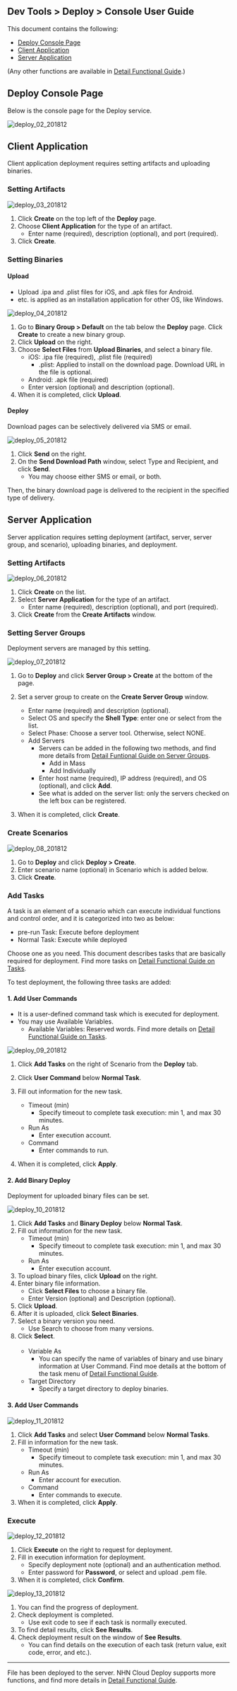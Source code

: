 ## Dev Tools > Deploy > Console User Guide 

This document contains the following: 

* [Deploy Console Page](/Dev%20Tools/Deploy/zh/console-guide/#deploy)
* [Client Application](/Dev%20Tools/Deploy/zh/console-guide/#client-application)
* [Server Application](/Dev%20Tools/Deploy/zh/console-guide/#server-application)

(Any other functions are available in [Detail Functional Guide](/Dev%20Tools/Deploy/zh/reference/).)

## Deploy Console Page  

Below is the console page for the Deploy service. 

![deploy_02_201812](https://static.toastoven.net/prod_tcdeploy/deploy_02_201812.png)

## Client Application

Client application deployment requires setting artifacts and uploading binaries.  

### Setting Artifacts  

![deploy_03_201812](https://static.toastoven.net/prod_tcdeploy/deploy_03_201812.png)

1. Click **Create** on the top left of the **Deploy** page.   
2. Choose **Client Application** for the type of an artifact. 
    - Enter name (required), description (optional), and port (required).
3. Click **Create**.

### Setting Binaries

#### Upload 

* Upload .ipa and .plist files for iOS, and .apk files for Android. 
* etc. is applied as an installation application for other OS, like Windows. 

![deploy_04_201812](https://static.toastoven.net/prod_tcdeploy/deploy_04_201812.png)

1. Go to **Binary Group > Default** on the tab below the **Deploy** page. 
    Click **Create** to create a new binary group. 
2. Click **Upload** on the right. 
3. Choose **Select Files** from **Upload Binaries**, and select a binary file.
    * iOS: .ipa file (required), .plist file (required)
        * .plist: Applied to install on the download page. Download URL in the file is optional.
    * Android: .apk file (required)
    * Enter version (optional) and description (optional).
4. When it is completed, click **Upload**. 

#### Deploy

Download pages can be selectively delivered via SMS or email. 

![deploy_05_201812](https://static.toastoven.net/prod_tcdeploy/deploy_05_201812.png)

1. Click **Send** on the right. 
2. On the **Send Download Path** window, select Type and Recipient, and click **Send**.  
    * You may choose either SMS or email, or both. 

Then, the binary download page is delivered to the recipient in the specified type of delivery. 

## Server Application

Server application requires setting deployment (artifact, server, server group, and scenario), uploading binaries, and deployment. 

### Setting Artifacts 

![deploy_06_201812](https://static.toastoven.net/prod_tcdeploy/deploy_06_201812.png)

1. Click **Create** on the list. 
2. Select **Server Application** for the type of an artifact. 
    - Enter name (required), description (optional), and port (required). 
3. Click **Create** from the **Create Artifacts** window.  

### Setting Server Groups 

Deployment servers are managed by this setting. 

![deploy_07_201812](https://static.toastoven.net/prod_tcdeploy/deploy_07_201812.png)

1. Go to **Deploy** and click **Server Group > Create** at the bottom of the page.
2. Set a server group to create on the **Create Server Group** window.  
    * Enter name (required) and description (optional).
    * Select OS and specify the **Shell Type**: enter one or select from the list. 
    * Select Phase: Choose a server tool. Otherwise, select NONE. 
    * Add Servers 
        * Servers can be added in the following two methods, and find more details from [Detail Funtional Guide on Server Groups](/Dev%20Tools/Deploy/zh/reference/#_11).
            * Add in Mass
            * Add Individually 
         * Enter host name (required), IP address (required), and OS (optional), and click **Add**. 
         * See what is added on the server list: only the servers checked on the left box can be registered. 

3.  When it is completed, click **Create**. 

### Create Scenarios 

![deploy_08_201812](https://static.toastoven.net/prod_tcdeploy/deploy_08_201812.png)

1. Go to **Deploy** and click **Deploy > Create**.
2. Enter scenario name (optional) in Scenario which is added below. 
3. Click **Create**.  

### Add Tasks 

A task is an element of a scenario which can execute individual functions and control order, and it is categorized into two as below: 

* pre-run Task: Execute before deployment 
* Normal Task: Execute while deployed 

Choose one as you need. This document describes tasks that are basically required for deployment. 
Find more tasks on [Detail Functional Guide on Tasks](/Dev%20Tools/Deploy/zh/reference/#_25).

To test deployment, the following three tasks are added: 

#### 1. Add User Commands 

* It is a user-defined command task which is executed for deployment. 
* You may use Available Variables.
    * Available Variables: Reserved words. Find more details on [Detail Functional Guide on Tasks](/Dev%20Tools/Deploy/zh/reference/#_25).

![deploy_09_201812](https://static.toastoven.net/prod_tcdeploy/deploy_09_201812.png)

1. Click **Add Tasks** on the right of Scenario from the **Deploy** tab.
2. Click **User Command** below **Normal Task**.  
3. Fill out information for the new task. 
    * Timeout (min)
        * Specify timeout to complete task execution: min 1, and max 30 minutes. 
    * Run As
        * Enter execution account. 
    * Command
        * Enter commands to run. 

4. When it is completed, click **Apply**. 

#### 2. Add Binary Deploy 

Deployment for uploaded binary files can be set. 

![deploy_10_201812](https://static.toastoven.net/prod_tcdeploy/deploy_10_201812.png)

1. Click **Add Tasks** and **Binary Deploy** below **Normal Task**.
2. Fill out information for the new task. 
    * Timeout (min)
        * Specify timeout to complete task execution: min 1, and max 30 minutes.
    * Run As
        * Enter execution account. 
3. To upload binary files, click **Upload** on the right. 
4. Enter binary file information. 
    * Click **Select Files** to choose a binary file. 
    * Enter Version (optional) and Description (optional).
5. Click **Upload**. 
6. After it is uploaded, click **Select Binaries**. 
7. Select a binary version you need. 
    * Use Search to choose from many versions. 
8. Click **Select**.  
    <br/>
   * Variable As
       * You can specify the name of variables of binary and use binary information at User Command. Find moe details at the bottom of the task menu of [Detail Functional Guide](/Dev%20Tools/Deploy/zh/reference/).
   * Target Directory
       * Specify a target directory to deploy binaries. 

#### 3. Add User Commands

![deploy_11_201812](https://static.toastoven.net/prod_tcdeploy/deploy_11_201812.png)

1. Click **Add Tasks** and select **User Command** below **Normal Tasks**.
2. Fill in information for the new task. 
    * Timeout (min)
        * Specify timeout to complete task execution: min 1, and max 30 minutes. 
    * Run As
        * Enter account for execution. 
    * Command
        * Enter commands to execute. 
3. When it is completed, click **Apply**.  

### Execute 

![deploy_12_201812](https://static.toastoven.net/prod_tcdeploy/deploy_12_201812.png)

1. Click **Execute** on the right to request for deployment. 
2. Fill in execution information for deployment. 
    * Specify deployment note (optional) and an authentication method. 
    * Enter password for **Password**, or select and upload .pem file.  
3. When it is completed, click **Confirm**. 

![deploy_13_201812](https://static.toastoven.net/prod_tcdeploy/deploy_13_201812.png)

1. You can find the progress of deployment. 
2. Check deployment is completed. 
    * Use exit code to see if each task is normally executed. 
3. To find detail results, click **See Results**. 
4. Check deployment result on the window of **See Results**.
    * You can find details on the execution of each task (return value, exit code, error, and etc.). 

- - -

File has been deployed to the server. 
NHN Cloud Deploy supports more functions, and find more details in [Detail Functional Guide](/Dev%20Tools/Deploy/zh/reference/).

